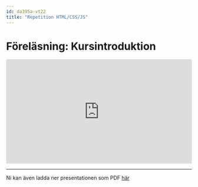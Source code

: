 ```yaml
---
id: da395a-vt22
title: "Repetition HTML/CSS/JS"
---
```


# Föreläsning: Kursintroduktion

<div style="left: 0; width: 100%; height: 0; position: relative; padding-bottom: 56.1972%;"><iframe src="https://speakerdeck.com/player/85d0de020f9d43bdae2d5b430fdd86be" style="top: 0; left: 0; width: 100%; height: 100%; position: absolute; border: 0;" allowfullscreen scrolling="no" allow="encrypted-media;"></iframe></div>

---

Ni kan även ladda ner presentationen som PDF [här](../../assets/Kursintroduktion-da395a.pdf)